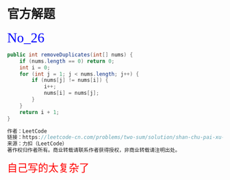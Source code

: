 # 官方解题

<font color = blue face = "黑体" size = 6>No_26</font>

```java
public int removeDuplicates(int[] nums) {
    if (nums.length == 0) return 0;
    int i = 0;
    for (int j = 1; j < nums.length; j++) {
        if (nums[j] != nums[i]) {
            i++;
            nums[i] = nums[j];
        }
    }
    return i + 1;
}

作者：LeetCode
链接：https://leetcode-cn.com/problems/two-sum/solution/shan-chu-pai-xu-shu-zu-zhong-de-zhong-fu-xiang-by-/
来源：力扣（LeetCode）
著作权归作者所有。商业转载请联系作者获得授权，非商业转载请注明出处。
```

<font color = red size = 5 face = "黑体">自己写的太复杂了</font>


